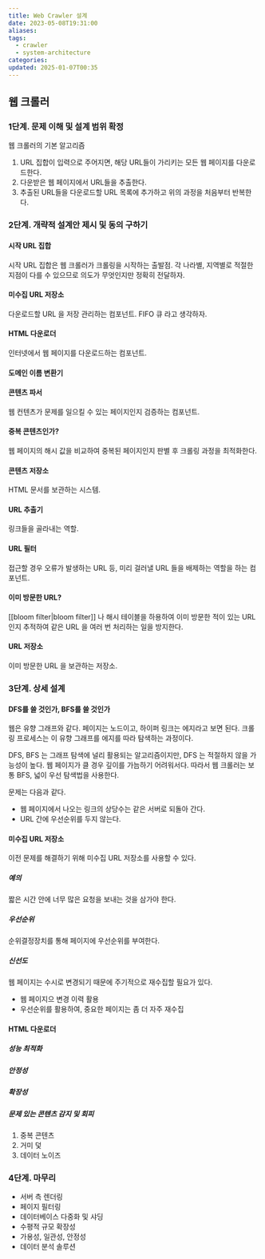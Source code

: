```yaml
---
title: Web Crawler 설계
date: 2023-05-08T19:31:00
aliases: 
tags:
  - crawler
  - system-architecture
categories: 
updated: 2025-01-07T00:35
---
```


## 웹 크롤러

### 1단계. 문제 이해 및 설계 범위 확정

웹 크롤러의 기본 알고리즘

1. URL 집합이 입력으로 주어지면, 해당 URL들이 가리키는 모든 웹 페이지를 다운로드한다.
2. 다운받은 웹 페이지에서 URL들을 추출한다.
3. 추출된 URL들을 다운로드할 URL 목록에 추가하고 위의 과정을 처음부터 반복한다.

### 2단계. 개략적 설계안 제시 및 동의 구하기

#### 시작 URL 집합

시작 URL 집합은 웹 크롤러가 크롤링을 시작하는 출발점. 각 나라별, 지역별로 적절한 지점이 다를 수 있으므로 의도가 무엇인지만 정확히 전달하자.

#### 미수집 URL 저장소

다운로드할 URL 을 저장 관리하는 컴포넌트. FIFO 큐 라고 생각하자.

#### HTML 다운로더

인터넷에서 웹 페이지를 다운로드하는 컴포넌트.

#### 도메인 이름 변환기

#### 콘텐츠 파서

웹 컨텐츠가 문제를 일으킬 수 있는 페이지인지 검증하는 컴포넌트.

#### 중복 콘텐츠인가?

웹 페이지의 해시 값을 비교하여 중복된 페이지인지 판별 후 크롤링 과정을 최적화한다.

#### 콘텐츠 저장소

HTML 문서를 보관하는 시스템.

#### URL 추출기

링크들을 골라내는 역할.

#### URL 필터

접근할 경우 오류가 발생하는 URL 등, 미리 걸러낼 URL 들을 배제하는 역할을 하는 컴포넌트.

#### 이미 방문한 URL?

[[bloom filter|bloom filter]] 나 해시 테이블을 하용하여 이미 방문한 적이 있는 URL 인지 추적하여 같은 URL 을 여러 번 처리하는 일을 방지한다.

#### URL 저장소

이미 방문한 URL 을 보관하는 저장소.

### 3단계. 상세 설계

#### DFS를 쓸 것인가, BFS를 쓸 것인가

웹은 유향 그래프와 같다. 페이지는 노드이고, 하이퍼 링크는 에지라고 보면 된다. 크롤링 프로세스는 이 유향 그래프를 에지를 따라 탐색하는 과정이다.

DFS, BFS 는 그래프 탐색에 널리 활용되는 알고리즘이지만, DFS 는 적절하지 않을 가능성이 높다. 웹 페이지가 클 경우 깊이를 가늠하기 어려워서다. 따라서 웹 크롤러는 보통 BFS, 넓이 우선 탐색법을 사용한다.

문제는 다음과 같다.

- 웹 페이지에서 나오는 링크의 상당수는 같은 서버로 되돌아 간다.
- URL 간에 우선순위를 두지 않는다.

#### 미수집 URL 저장소

이전 문제를 해결하기 위해 미수집 URL 저장소를 사용할 수 있다.

##### 예의

짧은 시간 안에 너무 많은 요청을 보내는 것을 삼가야 한다.

##### 우선순위

순위결정장치를 통해 페이지에 우선순위를 부여한다.

##### 신선도

웹 페이지는 수시로 변경되기 때문에 주기적으로 재수집할 필요가 있다.

- 웹 페이지으 변경 이력 활용
- 우선순위를 활용하여, 중요한 페이지는 좀 더 자주 재수집

#### HTML 다운로더

##### 성능 최적화

##### 안정성

##### 확장성

##### 문제 있는 콘텐츠 감지 및 회피

1. 중복 콘텐츠
2. 거미 덫
3. 데이터 노이즈

### 4단계. 마무리

- 서버 측 렌더링
- 페이지 필터링
- 데이터베이스 다중화 및 샤딩
- 수평적 규모 확장성
- 가용성, 일관성, 안정성
- 데이터 분석 솔루션
